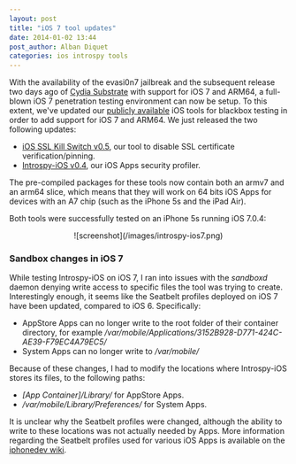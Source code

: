 ```yaml
---
layout: post
title: "iOS 7 tool updates"
date: 2014-01-02 13:44
post_author: Alban Diquet
categories: ios introspy tools
---
```


With the availability of the evasi0n7 jailbreak and the subsequent release two
days ago of [Cydia Substrate][substrate] with support for iOS 7 and ARM64, a
full-blown iOS 7 penetration testing environment can now be setup. To this
extent, we've updated our [publicly available][isec-gh] iOS tools for blackbox
testing in order to add support for iOS 7 and ARM64. We just released the two
following updates:

* [iOS SSL Kill Switch v0.5][killswitch-gh], our tool to disable SSL certificate
verification/pinning.
* [Introspy-iOS v0.4][introspy-gh], our iOS Apps security profiler.

The pre-compiled packages for these tools now contain both an armv7 and an
arm64 slice, which means that they will work on 64 bits iOS Apps for devices
with an A7 chip (such as the iPhone 5s and the iPad Air).

Both tools were successfully tested on an iPhone 5s running iOS 7.0.4:

<center> ![screenshot](/images/introspy-ios7.png) </center>


### Sandbox changes in iOS 7

While testing Introspy-iOS on iOS 7, I ran into issues with the _sandboxd_
daemon denying write access to specific files the tool was trying to create.
Interestingly enough, it seems like the Seatbelt profiles deployed on iOS 7
have been updated, compared to iOS 6. Specifically:

* AppStore Apps can no longer write to the root folder of their container
directory, for example
_/var/mobile/Applications/3152B928-D771-424C-AE39-F79EC4A79EC5/_
* System Apps can no longer write to _/var/mobile/_

Because of these changes, I had to modify the locations where Introspy-iOS
stores its files, to the following paths:

* _[App Container]/Library/_ for AppStore Apps.
* _/var/mobile/Library/Preferences/_ for System Apps.

It is unclear why the Seatbelt profiles were changed, although the ability to
write to these locations was not actually needed by Apps. More information
regarding the Seatbelt profiles used for various iOS Apps is available on the
[iphonedev wiki][seatbelt-wiki].

[substrate]: http://www.cydiasubstrate.com/
[isec-gh]: https://github.com/iSECPartners/
[killswitch-gh]: https://github.com/iSECPartners/ios-ssl-kill-switch/releases
[introspy-gh]: https://github.com/iSECPartners/Introspy-iOS/releases
[seatbelt-wiki]: http://iphonedevwiki.net/index.php/Seatbelt
